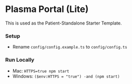 # Plasma Portal (Lite)

This is used as the Patient-Standalone Starter Template.

### Setup

* Rename `config/config.example.ts` to `config/config.ts`

### Run Locally

* Mac: `HTTPS=true npm start`
* Windows: `($env:HTTPS = "true") -and (npm start)`
